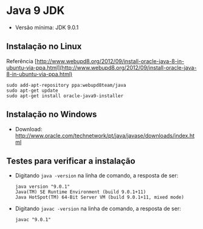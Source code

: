 # Java 9 JDK

  + Versão mínima: JDK 9.0.1

## Instalação no Linux

Referência [http://www.webupd8.org/2012/09/install-oracle-java-8-in-ubuntu-via-ppa.html](http://www.webupd8.org/2012/09/install-oracle-java-8-in-ubuntu-via-ppa.html)
````
sudo add-apt-repository ppa:webupd8team/java
sudo apt-get update
sudo apt-get install oracle-java9-installer
````


## Instalação no Windows

  + Download: http://www.oracle.com/technetwork/pt/java/javase/downloads/index.html

## Testes para verificar a instalação

  - Digitando `java -version` na linha de comando, a resposta de ser:
    ````
    java version "9.0.1"
    Java(TM) SE Runtime Environment (build 9.0.1+11)
    Java HotSpot(TM) 64-Bit Server VM (build 9.0.1+11, mixed mode)
    ````
    
  - Digitando `javac -version` na linha de comando, a resposta de ser:
    ````
    javac "9.0.1"
    ````
